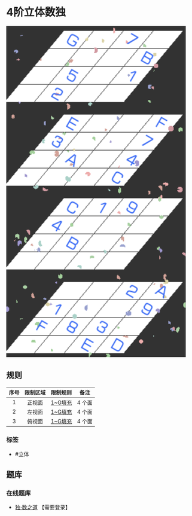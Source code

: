 # 4阶立体数独
<!-- START doctoc generated TOC please keep comment here to allow auto update -->
<!-- DON'T EDIT THIS SECTION, INSTEAD RE-RUN doctoc TO UPDATE -->

<!-- END doctoc generated TOC please keep comment here to allow auto update -->

![题](../../images/sudoku/4阶立体数独.png)

## 规则

| 序号  | 限制区域 | 限制规则    |  备注  |
|:---:|:----:|:--------|:----:|
|  1  | 正视面  | [1~G填充] | 4 个面 |
|  2  | 左视面  | [1~G填充] | 4 个面 |
|  3  | 俯视面  | [1~G填充] | 4 个面 |

### 标签

- #立体

## 题库

### 在线题库

- [独·数之道](http://www.sudokufans.org.cn/lx/3d4.index.php) 【需要登录】

[1~G填充]: ../../rules/rules.md#1toG填充
